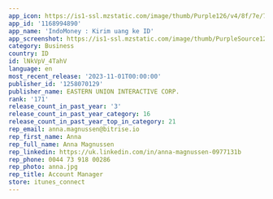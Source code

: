 ```yaml
---
app_icon: https://is1-ssl.mzstatic.com/image/thumb/Purple126/v4/8f/7e/79/8f7e798e-26d1-8fe2-cc52-b7bdfbf0b294/AppIcon-0-0-1x_U007emarketing-0-7-0-0-85-220.png/1024x1024bb.png
app_id: '1168994890'
app_name: 'IndoMoney : Kirim uang ke ID'
app_screenshot: https://is1-ssl.mzstatic.com/image/thumb/PurpleSource122/v4/c8/d2/f5/c8d2f5f0-c8b5-87a8-724d-adfd1f5ee091/d3a61ca5-764a-448b-92ec-c5ec20e34a2a_ios__U5546_U5e97_p1__6.5_U540b.png/1242x2688bb.png
category: Business
country: ID
id: lNkVpV_4TahV
language: en
most_recent_release: '2023-11-01T00:00:00'
publisher_id: '1258070129'
publisher_name: EASTERN UNION INTERACTIVE CORP.
rank: '171'
release_count_in_past_year: '3'
release_count_in_past_year_category: 16
release_count_in_past_year_top_in_category: 21
rep_email: anna.magnussen@bitrise.io
rep_first_name: Anna
rep_full_name: Anna Magnussen
rep_linkedin: https://uk.linkedin.com/in/anna-magnussen-0977131b
rep_phone: 0044 73 918 00286
rep_photo: anna.jpg
rep_title: Account Manager
store: itunes_connect
---
```

